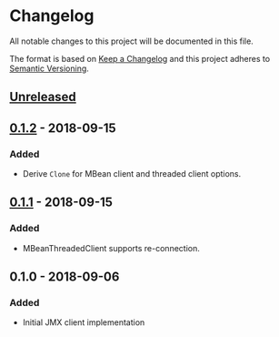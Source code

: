 # Changelog
All notable changes to this project will be documented in this file.

The format is based on [Keep a Changelog](http://keepachangelog.com/en/1.0.0/)
and this project adheres to [Semantic Versioning](http://semver.org/spec/v2.0.0.html).

## [Unreleased]

## [0.1.2] - 2018-09-15
### Added
- Derive `Clone` for MBean client and threaded client options.

## [0.1.1] - 2018-09-15
### Added
- MBeanThreadedClient supports re-connection.

## 0.1.0 - 2018-09-06
### Added
- Initial JMX client implementation


[Unreleased]: https://github.com/replicante-io/replicante/compare/v0.1.2...HEAD
[0.1.2]: https://github.com/replicante-io/replicante/compare/v0.1.1...v0.1.2
[0.1.1]: https://github.com/replicante-io/replicante/compare/v0.1.0...v0.1.1
